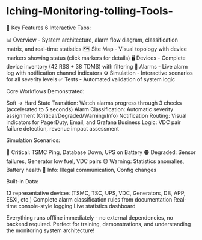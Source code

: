 # Iching-Monitoring-tolling-Tools-
🎯 Key Features
6 Interactive Tabs:

📊 Overview - System architecture, alarm flow diagram, classification matrix, and real-time statistics
🗺️ Site Map - Visual topology with device markers showing status (click markers for details)
🖥️ Devices - Complete device inventory (42 RSS + 38 TDMS) with filtering
🚨 Alarms - Live alarm log with notification channel indicators
⚙️ Simulation - Interactive scenarios for all severity levels
✅ Tests - Automated validation of system logic

Core Workflows Demonstrated:

Soft → Hard State Transition: Watch alarms progress through 3 checks (accelerated to 5 seconds)
Alarm Classification: Automatic severity assignment (Critical/Degraded/Warning/Info)
Notification Routing: Visual indicators for PagerDuty, Email, and Grafana
Business Logic: VDC pair failure detection, revenue impact assessment

Simulation Scenarios:

🔴 Critical: TSMC Ping, Database Down, UPS on Battery
🟠 Degraded: Sensor failures, Generator low fuel, VDC pairs
🟡 Warning: Statistics anomalies, Battery health
🔵 Info: Illegal communication, Config changes

Built-in Data:

13 representative devices (TSMC, TSC, UPS, VDC, Generators, DB, APP, ESXi, etc.)
Complete alarm classification rules from documentation
Real-time console-style logging
Live statistics dashboard

Everything runs offline immediately - no external dependencies, no backend required. Perfect for training, demonstrations, and understanding the monitoring system architecture!
